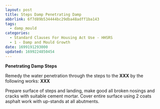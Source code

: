 ```yaml
---
layout: post
title: Steps Damp Penetrating Damp
abbrlink: 6f7d89b534444bc29dba48adff1ba143
tags:
  - damp_mould
categories:
  - Standard Clauses For Housing Act Use - HHSRS
  - 1 - Damp and Mould Growth
date: 1699191293000
updated: 1699224850454
---
```


**Penetrating Damp Steps**

Remedy the water penetration through the steps to the **XXX** by the following works: **XXX**

Prepare surface of steps and landing, make good all broken nosings and cracks with suitable cement mortar. Cover entire surface using 2 coats asphalt work with up-stands at all abutments.
